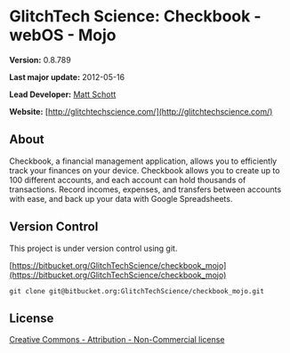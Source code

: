 GlitchTech Science: Checkbook - webOS - Mojo
============================================

**Version:** 0.8.789

**Last major update:** 2012-05-16

**Lead Developer:** [Matt Schott](glitchtechscience@gmail.com)

**Website:** [http://glitchtechscience.com/](http://glitchtechscience.com/)


About
-----

Checkbook, a financial management application, allows you to efficiently track your finances on your device. Checkbook allows you to create up to 100 different accounts, and each account can hold thousands of transactions. Record incomes, expenses, and transfers between accounts with ease, and back up your data with Google Spreadsheets.


Version Control
---------------

This project is under version control using git.

[https://bitbucket.org/GlitchTechScience/checkbook_mojo](https://bitbucket.org/GlitchTechScience/checkbook_mojo)

`git clone git@bitbucket.org:GlitchTechScience/checkbook_mojo.git`

License
-------
[Creative Commons - Attribution - Non-Commercial license](http://creativecommons.org/licenses/by-nc/3.0/)